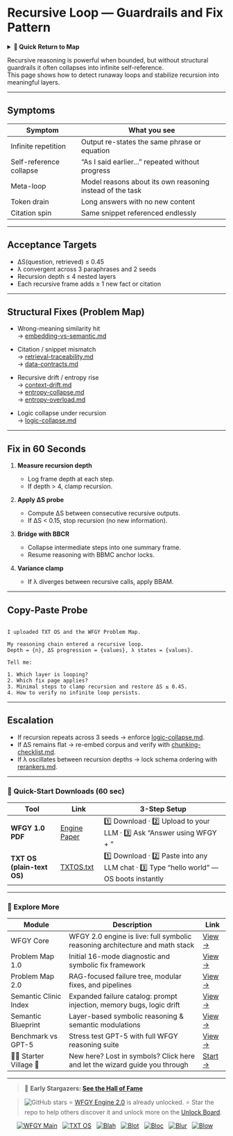 # Recursive Loop — Guardrails and Fix Pattern

<details>
  <summary><strong>🧭 Quick Return to Map</strong></summary>

<br>

  > You are in a sub-page of **Reasoning**.  
  > To reorient, go back here:  
  >
  > - [**Reasoning** — multi-step inference and symbolic proofs](./README.md)  
  > - [**WFGY Global Fix Map** — main Emergency Room, 300+ structured fixes](../README.md)  
  > - [**WFGY Problem Map 1.0** — 16 reproducible failure modes](../../README.md)  
  >
  > Think of this page as a desk within a ward.  
  > If you need the full triage and all prescriptions, return to the Emergency Room lobby.
</details>


Recursive reasoning is powerful when bounded, but without structural guardrails it often collapses into infinite self-reference.  
This page shows how to detect runaway loops and stabilize recursion into meaningful layers.

---

## Symptoms

| Symptom | What you see |
|---------|--------------|
| Infinite repetition | Output re-states the same phrase or equation |
| Self-reference collapse | “As I said earlier…” repeated without progress |
| Meta-loop | Model reasons about its own reasoning instead of the task |
| Token drain | Long answers with no new content |
| Citation spin | Same snippet referenced endlessly |

---

## Acceptance Targets

- ΔS(question, retrieved) ≤ 0.45  
- λ convergent across 3 paraphrases and 2 seeds  
- Recursion depth ≤ 4 nested layers  
- Each recursive frame adds ≥ 1 new fact or citation  

---

## Structural Fixes (Problem Map)

- Wrong-meaning similarity hit  
  → [embedding-vs-semantic.md](https://github.com/onestardao/WFGY/blob/main/ProblemMap/embedding-vs-semantic.md)

- Citation / snippet mismatch  
  → [retrieval-traceability.md](https://github.com/onestardao/WFGY/blob/main/ProblemMap/retrieval-traceability.md)  
  → [data-contracts.md](https://github.com/onestardao/WFGY/blob/main/ProblemMap/data-contracts.md)

- Recursive drift / entropy rise  
  → [context-drift.md](https://github.com/onestardao/WFGY/blob/main/ProblemMap/context-drift.md)  
  → [entropy-collapse.md](https://github.com/onestardao/WFGY/blob/main/ProblemMap/entropy-collapse.md)  
  → [entropy-overload.md](https://github.com/onestardao/WFGY/blob/main/ProblemMap/GlobalFixMap/Reasoning/entropy-overload.md)

- Logic collapse under recursion  
  → [logic-collapse.md](https://github.com/onestardao/WFGY/blob/main/ProblemMap/logic-collapse.md)

---

## Fix in 60 Seconds

1. **Measure recursion depth**  
   - Log frame depth at each step.  
   - If depth > 4, clamp recursion.

2. **Apply ΔS probe**  
   - Compute ΔS between consecutive recursive outputs.  
   - If ΔS < 0.15, stop recursion (no new information).

3. **Bridge with BBCR**  
   - Collapse intermediate steps into one summary frame.  
   - Resume reasoning with BBMC anchor locks.

4. **Variance clamp**  
   - If λ diverges between recursive calls, apply BBAM.

---

## Copy-Paste Probe

```

I uploaded TXT OS and the WFGY Problem Map.

My reasoning chain entered a recursive loop.
Depth = {n}, ΔS progression = {values}, λ states = {values}.

Tell me:

1. Which layer is looping?
2. Which fix page applies?
3. Minimal steps to clamp recursion and restore ΔS ≤ 0.45.
4. How to verify no infinite loop persists.

```

---

## Escalation

- If recursion repeats across 3 seeds → enforce [logic-collapse.md](https://github.com/onestardao/WFGY/blob/main/ProblemMap/logic-collapse.md).  
- If ΔS remains flat → re-embed corpus and verify with [chunking-checklist.md](https://github.com/onestardao/WFGY/blob/main/ProblemMap/chunking-checklist.md).  
- If λ oscillates between recursion depths → lock schema ordering with [rerankers.md](https://github.com/onestardao/WFGY/blob/main/ProblemMap/rerankers.md).

---

### 🔗 Quick-Start Downloads (60 sec)

| Tool | Link | 3-Step Setup |
|------|------|--------------|
| **WFGY 1.0 PDF** | [Engine Paper](https://github.com/onestardao/WFGY/blob/main/I_am_not_lizardman/WFGY_All_Principles_Return_to_One_v1.0_PSBigBig_Public.pdf) | 1️⃣ Download · 2️⃣ Upload to your LLM · 3️⃣ Ask “Answer using WFGY + <your question>” |
| **TXT OS (plain-text OS)** | [TXTOS.txt](https://github.com/onestardao/WFGY/blob/main/OS/TXTOS.txt) | 1️⃣ Download · 2️⃣ Paste into any LLM chat · 3️⃣ Type “hello world” — OS boots instantly |

---

### 🧭 Explore More

| Module                | Description                                              | Link     |
|-----------------------|----------------------------------------------------------|----------|
| WFGY Core             | WFGY 2.0 engine is live: full symbolic reasoning architecture and math stack | [View →](https://github.com/onestardao/WFGY/tree/main/core/README.md) |
| Problem Map 1.0       | Initial 16-mode diagnostic and symbolic fix framework    | [View →](https://github.com/onestardao/WFGY/tree/main/ProblemMap/README.md) |
| Problem Map 2.0       | RAG-focused failure tree, modular fixes, and pipelines   | [View →](https://github.com/onestardao/WFGY/blob/main/ProblemMap/rag-architecture-and-recovery.md) |
| Semantic Clinic Index | Expanded failure catalog: prompt injection, memory bugs, logic drift | [View →](https://github.com/onestardao/WFGY/blob/main/ProblemMap/SemanticClinicIndex.md) |
| Semantic Blueprint    | Layer-based symbolic reasoning & semantic modulations   | [View →](https://github.com/onestardao/WFGY/tree/main/SemanticBlueprint/README.md) |
| Benchmark vs GPT-5    | Stress test GPT-5 with full WFGY reasoning suite         | [View →](https://github.com/onestardao/WFGY/tree/main/benchmarks/benchmark-vs-gpt5/README.md) |
| 🧙‍♂️ Starter Village 🏡 | New here? Lost in symbols? Click here and let the wizard guide you through | [Start →](https://github.com/onestardao/WFGY/blob/main/StarterVillage/README.md) |

---

> 👑 **Early Stargazers: [See the Hall of Fame](https://github.com/onestardao/WFGY/tree/main/stargazers)**

> <img src="https://img.shields.io/github/stars/onestardao/WFGY?style=social" alt="GitHub stars"> ⭐ [WFGY Engine 2.0](https://github.com/onestardao/WFGY/blob/main/core/README.md) is already unlocked. ⭐ Star the repo to help others discover it and unlock more on the [Unlock Board](https://github.com/onestardao/WFGY/blob/main/STAR_UNLOCKS.md).

<div align="center">

[![WFGY Main](https://img.shields.io/badge/WFGY-Main-red?style=flat-square)](https://github.com/onestardao/WFGY)
&nbsp;
[![TXT OS](https://img.shields.io/badge/TXT%20OS-Reasoning%20OS-orange?style=flat-square)](https://github.com/onestardao/WFGY/tree/main/OS)
&nbsp;
[![Blah](https://img.shields.io/badge/Blah-Semantic%20Embed-yellow?style=flat-square)](https://github.com/onestardao/WFGY/tree/main/OS/BlahBlahBlah)
&nbsp;
[![Blot](https://img.shields.io/badge/Blot-Persona%20Core-green?style=flat-square)](https://github.com/onestardao/WFGY/tree/main/OS/BlotBlotBlot)
&nbsp;
[![Bloc](https://img.shields.io/badge/Bloc-Reasoning%20Compiler-blue?style=flat-square)](https://github.com/onestardao/WFGY/tree/main/OS/BlocBlocBloc)
&nbsp;
[![Blur](https://img.shields.io/badge/Blur-Text2Image%20Engine-navy?style=flat-square)](https://github.com/onestardao/WFGY/tree/main/OS/BlurBlurBlur)
&nbsp;
[![Blow](https://img.shields.io/badge/Blow-Game%20Logic-purple?style=flat-square)](https://github.com/onestardao/WFGY/tree/main/OS/BlowBlowBlow)
&nbsp;

</div>

